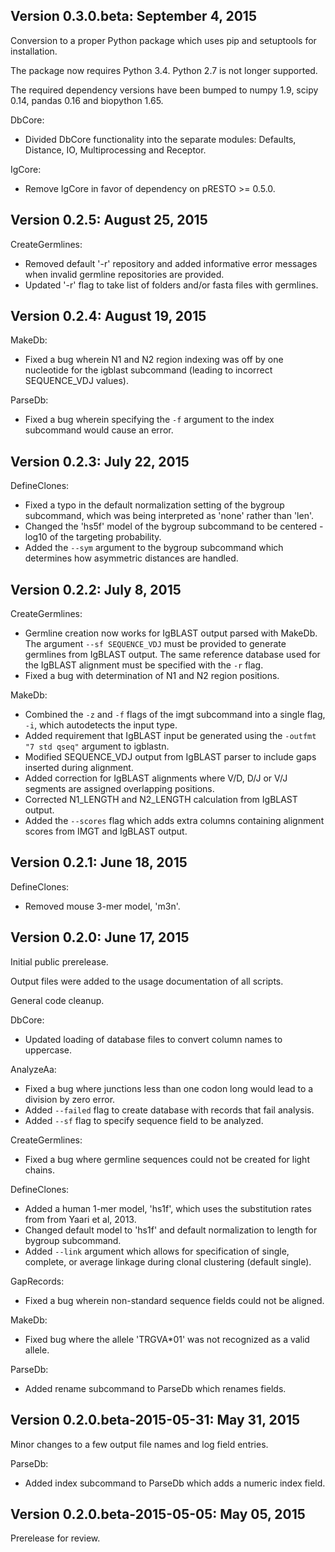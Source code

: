 Version 0.3.0.beta:  September 4, 2015
-------------------------------------------------------------------------------

Conversion to a proper Python package which uses pip and setuptools for 
installation.

The package now requires Python 3.4. Python 2.7 is not longer supported.

The required dependency versions have been bumped to numpy 1.9, scipy 0.14,
pandas 0.16 and biopython 1.65.

DbCore:

+ Divided DbCore functionality into the separate modules: Defaults, Distance, 
  IO, Multiprocessing and Receptor.

IgCore:

+ Remove IgCore in favor of dependency on pRESTO >= 0.5.0.


Version 0.2.5:  August 25, 2015
-------------------------------------------------------------------------------

CreateGermlines:

+ Removed default '-r' repository and added informative error messages when 
  invalid germline repositories are provided.
+ Updated '-r' flag to take list of folders and/or fasta files with germlines.
  
  
Version 0.2.4:  August 19, 2015
-------------------------------------------------------------------------------

MakeDb:

+ Fixed a bug wherein N1 and N2 region indexing was off by one nucleotide
  for the igblast subcommand (leading to incorrect SEQUENCE_VDJ values).

ParseDb:

+ Fixed a bug wherein specifying the `-f` argument to the index subcommand 
  would cause an error.
  

Version 0.2.3:  July 22, 2015
-------------------------------------------------------------------------------

DefineClones:

+ Fixed a typo in the default normalization setting of the bygroup subcommand, 
  which was being interpreted as 'none' rather than 'len'.
+ Changed the 'hs5f' model of the bygroup subcommand to be centered -log10 of 
  the targeting probability.
+ Added the `--sym` argument to the bygroup subcommand which determines how 
  asymmetric distances are handled.
   

Version 0.2.2:  July 8, 2015
-------------------------------------------------------------------------------

CreateGermlines:

+ Germline creation now works for IgBLAST output parsed with MakeDb. The 
  argument `--sf SEQUENCE_VDJ` must be provided to generate germlines from 
  IgBLAST output. The same reference database used for the IgBLAST alignment
  must be specified with the `-r` flag.
+ Fixed a bug with determination of N1 and N2 region positions.

MakeDb:

+ Combined the `-z` and `-f` flags of the imgt subcommand into a single flag, 
  `-i`, which autodetects the input type.
+ Added requirement that IgBLAST input be generated using the 
  `-outfmt "7 std qseq"` argument to igblastn.
+ Modified SEQUENCE_VDJ output from IgBLAST parser to include gaps inserted 
  during alignment.
+ Added correction for IgBLAST alignments where V/D, D/J or V/J segments are
  assigned overlapping positions.
+ Corrected N1_LENGTH and N2_LENGTH calculation from IgBLAST output.
+ Added the `--scores` flag which adds extra columns containing alignment 
  scores from IMGT and IgBLAST output.


Version 0.2.1:  June 18, 2015
-------------------------------------------------------------------------------

DefineClones:

+ Removed mouse 3-mer model, 'm3n'. 


Version 0.2.0:  June 17, 2015
-------------------------------------------------------------------------------

Initial public prerelease.  

Output files were added to the usage documentation of all scripts. 

General code cleanup.  

DbCore:

+ Updated loading of database files to convert column names to uppercase.

AnalyzeAa:

+ Fixed a bug where junctions less than one codon long would lead to a 
  division by zero error.
+ Added `--failed` flag to create database with records that fail analysis.
+ Added `--sf` flag to specify sequence field to be analyzed.

CreateGermlines:

+ Fixed a bug where germline sequences could not be created for light chains.

DefineClones:

+ Added a human 1-mer model, 'hs1f', which uses the substitution rates from 
  from Yaari et al, 2013.
+ Changed default model to 'hs1f' and default normalization to length for 
  bygroup subcommand.
+ Added `--link` argument which allows for specification of single, complete,
  or average linkage during clonal clustering (default single).

GapRecords:

+ Fixed a bug wherein non-standard sequence fields could not be aligned. 

MakeDb:

+ Fixed bug where the allele 'TRGVA*01' was not recognized as a valid allele.

ParseDb:

+ Added rename subcommand to ParseDb which renames fields.



Version 0.2.0.beta-2015-05-31:  May 31, 2015
-------------------------------------------------------------------------------

Minor changes to a few output file names and log field entries.

ParseDb:

+ Added index subcommand to ParseDb which adds a numeric index field.


Version 0.2.0.beta-2015-05-05:  May 05, 2015
-------------------------------------------------------------------------------

Prerelease for review.